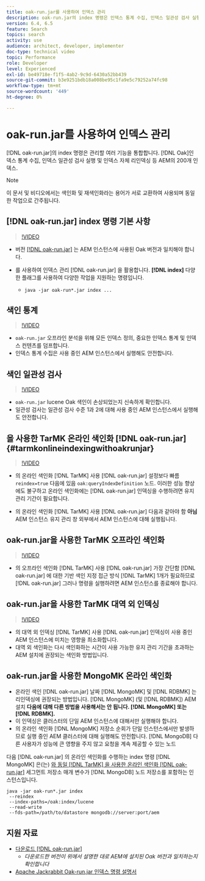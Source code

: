 ```yaml
---
title: oak-run.jar를 사용하여 인덱스 관리
description: oak-run.jar의 index 명령은 인덱스 통계 수집, 인덱스 일관성 검사 실행 및 인덱스 자체 리인덱싱 등 AEM에서 Oak 인덱스를 관리하는 여러 기능을 통합합니다.
version: 6.4, 6.5
feature: Search
topics: search
activity: use
audience: architect, developer, implementer
doc-type: technical video
topic: Performance
role: Developer
level: Experienced
exl-id: be49718e-f1f5-4ab2-9c9d-6430a52bb439
source-git-commit: b3e9251bdb18a008be95c1fa9e5c79252a74fc98
workflow-type: tm+mt
source-wordcount: '449'
ht-degree: 0%

---
```


# oak-run.jar를 사용하여 인덱스 관리

[!DNL oak-run.jar]의 index 명령은 관리할 여러 기능을 통합합니다. [!DNL Oak]인덱스 통계 수집, 인덱스 일관성 검사 실행 및 인덱스 자체 리인덱싱 등 AEM의 200개 인덱스.

>[!NOTE]
>
>이 문서 및 비디오에서는 색인화 및 재색인화라는 용어가 서로 교환하여 사용되며 동일한 작업으로 간주됩니다.

## [!DNL oak-run.jar] index 명령 기본 사항

>[!VIDEO](https://video.tv.adobe.com/v/21475?quality=12&learn=on)

* 버전 [[!DNL oak-run.jar]](https://repository.apache.org/service/local/artifact/maven/redirect?r=releases&amp;g=org.apache.jackrabbit&amp;a=oak-run&amp;v=1.8.0) 는 AEM 인스턴스에 사용된 Oak 버전과 일치해야 합니다.
* 를 사용하여 인덱스 관리 [!DNL oak-run.jar] 을 활용합니다. **[!DNL index]** 다양한 플래그를 사용하여 다양한 작업을 지원하는 명령입니다.

   * `java -jar oak-run*.jar index ...`

## 색인 통계

>[!VIDEO](https://video.tv.adobe.com/v/21477?quality=12&learn=on)

* `oak-run.jar` 오프라인 분석을 위해 모든 인덱스 정의, 중요한 인덱스 통계 및 인덱스 컨텐츠를 덤프합니다.
* 인덱스 통계 수집은 사용 중인 AEM 인스턴스에서 실행해도 안전합니다.

## 색인 일관성 검사

>[!VIDEO](https://video.tv.adobe.com/v/21476?quality=12&learn=on)

* `oak-run.jar` lucene Oak 색인이 손상되었는지 신속하게 확인합니다.
* 일관성 검사는 일관성 검사 수준 1과 2에 대해 사용 중인 AEM 인스턴스에서 실행해도 안전합니다.

## 을 사용한 TarMK 온라인 색인화 [!DNL oak-run.jar] {#tarmkonlineindexingwithoakrunjar}

>[!VIDEO](https://video.tv.adobe.com/v/21479?quality=12&learn=on)

* 의 온라인 색인화 [!DNL TarMK] 사용 [!DNL oak-run.jar] 설정보다 빠름 `reindex=true` 다음에 있음 `oak:queryIndexDefinition` 노드. 이러한 성능 향상에도 불구하고 온라인 색인화에는 [!DNL oak-run.jar] 인덱싱을 수행하려면 유지 관리 기간이 필요합니다.

* 의 온라인 색인화 [!DNL TarMK] 사용 [!DNL oak-run.jar] 다음과 같아야 함 **아님** AEM 인스턴스 유지 관리 창 외부에서 AEM 인스턴스에 대해 실행됩니다.

## oak-run.jar을 사용한 TarMK 오프라인 색인화

>[!VIDEO](https://video.tv.adobe.com/v/21478?quality=12&learn=on)

* 의 오프라인 색인화 [!DNL TarMK] 사용 [!DNL oak-run.jar] 가장 간단함 [!DNL oak-run.jar] 에 대한 기반 색인 지정 접근 방식 [!DNL TarMK] 1개가 필요하므로 [!DNL oak-run.jar] 그러나 명령을 실행하려면 AEM 인스턴스를 종료해야 합니다.

## oak-run.jar을 사용한 TarMK 대역 외 인덱싱

>[!VIDEO](https://video.tv.adobe.com/v/21480?quality=12&learn=on)

* 의 대역 외 인덱싱 [!DNL TarMK] 사용 [!DNL oak-run.jar] 인덱싱이 사용 중인 AEM 인스턴스에 미치는 영향을 최소화합니다.
* 대역 외 색인화는 다시 색인화하는 시간이 사용 가능한 유지 관리 기간을 초과하는 AEM 설치에 권장되는 색인화 방법입니다.

## oak-run.jar을 사용한 MongoMK 온라인 색인화

* 온라인 색인 [!DNL oak-run.jar] 날짜 [!DNL MongoMK] 및 [!DNL RDBMK] 는 리인덱싱에 권장되는 방법입니다. [!DNL MongoMK] (및 [!DNL RDBMK]) AEM 설치 **다음에 대해 다른 방법을 사용해서는 안 됩니다. [!DNL MongoMK] 또는 [!DNL RDBMK].**
* 이 인덱싱은 클러스터의 단일 AEM 인스턴스에 대해서만 실행해야 합니다.
* 의 온라인 색인화 [!DNL MongoMK] 저장소 순회가 단일 인스턴스에서만 발생하므로 실행 중인 AEM 클러스터에 대해 실행해도 안전합니다. [!DNL MongoDB] 다른 사용자가 성능에 큰 영향을 주지 않고 요청을 계속 제공할 수 있는 노드

다음 [!DNL oak-run.jar] 의 온라인 색인화를 수행하는 index 명령 [!DNL MongoMK] 은(는) [와 동일 [!DNL TarMK] 을 사용한 온라인 색인화 [!DNL oak-run.jar]](#tarmkonlineindexingwithoakrunjar) 세그먼트 저장소 매개 변수가 [!DNL MongoDB] 노드 저장소를 포함하는 인스턴스입니다.

```
java -jar oak-run*.jar index
 --reindex
 --index-paths=/oak:index/lucene
 --read-write
 --fds-path=/path/to/datastore mongodb://server:port/aem
```

## 지원 자료

* [다운로드 [!DNL oak-run.jar]](https://repository.apache.org/#nexus-search;gav~org.apache.jackrabbit~oak-run~~~~kw,versionexpand)
   * *다운로드한 버전이 위에서 설명한 대로 AEM에 설치된 Oak 버전과 일치하는지 확인합니다*
* [Apache Jackrabbit Oak-run.jar 인덱스 명령 설명서](https://jackrabbit.apache.org/oak/docs/query/oak-run-indexing.html)
